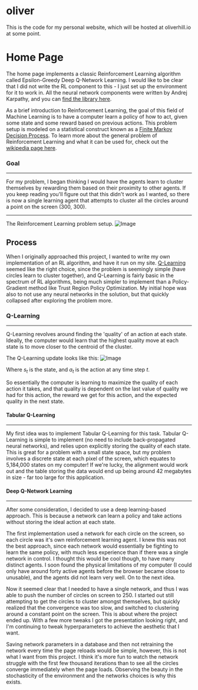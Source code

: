 # oliver

This is the code for my personal website, which will be hosted at oliverhill.io at some point.

# Home Page

The home page implements a classic Reinforcement Learning algorithm called Epsilon-Greedy Deep Q-Network Learning.  I would like to be clear that I did not write the RL component to this - I just set up the environment for it to work in.  All the neural network components were written by Andrej Karpathy, and you can [find the library here](https://github.com/karpathy/reinforcejs).

As a brief introduction to Reinforcement Learning, the goal of this field of Machine Learning
is to have a computer learn a policy of how to act, given some state and some reward based
on previous actions.  This problem setup is modeled on a statistical construct known as a  [Finite Markov Decision Process](https://en.wikipedia.org/wiki/Markov_decision_process).  To learn more about the general problem of Reinforcement Learning and what it can be used for, check out the [wikipedia page here](https://en.wikipedia.org/wiki/Reinforcement_learning).

### Goal
---

For my problem, I began thinking I would have the agents learn to cluster themselves by rewarding them based on their proximity to other agents.  If you keep reading you'll figure out that this didn't work as I wanted, so there is now a single learning agent that attempts to cluster all the circles around a point on the screen (300, 300).

---

The Reinforcement Learning problem setup.
![Image](https://d3ansictanv2wj.cloudfront.net/image3-5f8cbb1fb6fb9132fef76b13b8687bfc.png)

## Process

When I originally approached this project, I wanted to write my own implementation of an RL algorithm, and have it run on my site.  [Q-Learning](https://en.wikipedia.org/wiki/Q-learning) seemed like the right choice, since the problem is seemingly simple (have circles learn to cluster together), and Q-Learning is fairly basic in the spectrum of RL algorithms, being much simpler to implement than a Policy-Gradient method like Trust Region Policy Optimization. My initial hope was also to not use any neural networks in the solution, but that quickly collapsed after exploring the problem more.  

### Q-Learning
---
Q-Learning revolves around finding the 'quality' of an action at each state. Ideally, the computer would learn that the highest quality move at each state is to move closer to the centroid of the cluster.

The Q-Learning update looks like this:
![Image](https://cdn-images-1.medium.com/max/1600/0*q8Dnp4guvDD230if.)

Where _s$_t$_ is the state, and _a$_t$_ is the action at any time step _t_.

So essentially the computer is learning to maximize the quality of each action it takes, and that quality is dependent on the last value of quality we had for this action, the reward we get for this action, and the expected quality in the next state.

#### Tabular Q-Learning
---

My first idea was to implement Tabular Q-Learning for this task.  Tabular Q-Learning is simple to implement (no need to include back-propagated neural networks), and relies upon explicitly storing the quality of each state.  This is great for a problem with a small state space, but my problem involves a discrete state at each pixel of the screen, which equates to 5,184,000 states on my computer! If we're lucky, the alignment would work out and the table storing the data would end up being around 42 megabytes in size - far too large for this application.

#### Deep Q-Network Learning
---

After some consideration, I decided to use a deep learning-based approach.  This is because a network can learn a policy and take actions without storing the ideal action at each state.  

The first implementation used a network for each circle on the screen, so each circle was it's own reinforcement learning agent.  I knew this was not the best approach, since each network would essentially be fighting to learn the same policy, with much less experience than if there was a single network in control.  I thought this would be cool though, to have many distinct agents.  I soon found the physical limitations of my computer (I could only have around forty active agents before the browser became close to unusable), and the agents did not learn very well. On to the next idea.

Now it seemed clear that I needed to have a single network, and thus I was able to push the number of circles on screen to 250.  I started out still attempting to get the circles to cluster amongst themselves, but quickly realized that the convergence was too slow, and switched to clustering around a constant point on the screen.  This is about where the project ended up.  With a few more tweaks I got the presentation looking right, and I'm continuing to tweak hyperparameters to achieve the aesthetic that I want.

Saving network parameters in a database and then not retraining the network every time the page reloads would be simple, however, this is not what I want from this project.  I think it's more fun to watch the network struggle with the first few thousand iterations than to see all the circles converge immediately when the page loads.  Observing the beauty in the stochasticity of the environment and the networks choices is why this exists.
